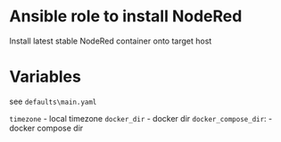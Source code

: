 # Ansible role to install NodeRed

Install latest stable NodeRed container onto target host

# Variables

see `defaults\main.yaml`

`timezone` - local timezone
`docker_dir` - docker dir
`docker_compose_dir`: - docker compose dir